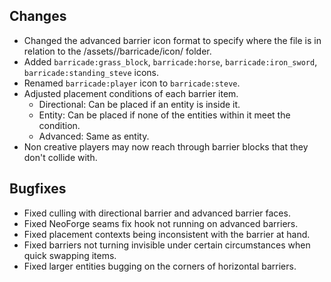 ## Changes
- Changed the advanced barrier icon format to specify where the file is in relation to the /assets/<namespace>/barricade/icon/ folder.
- Added `barricade:grass_block`, `barricade:horse`, `barricade:iron_sword`, `barricade:standing_steve` icons.
- Renamed `barricade:player` icon to `barricade:steve`.
- Adjusted placement conditions of each barrier item.
  - Directional: Can be placed if an entity is inside it.
  - Entity: Can be placed if none of the entities within it meet the condition.
  - Advanced: Same as entity.
- Non creative players may now reach through barrier blocks that they don't collide with.

## Bugfixes
- Fixed culling with directional barrier and advanced barrier faces.
- Fixed NeoForge seams fix hook not running on advanced barriers.
- Fixed placement contexts being inconsistent with the barrier at hand.
- Fixed barriers not turning invisible under certain circumstances when quick swapping items.
- Fixed larger entities bugging on the corners of horizontal barriers.